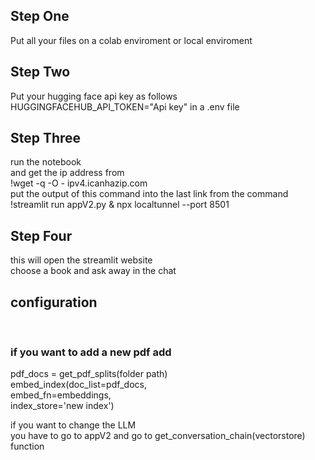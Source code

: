 <h2> Step One </h2>
Put all your files on a colab enviroment or local enviroment

<h2> Step Two </h2>
Put your hugging face api key as follows 
HUGGINGFACEHUB_API_TOKEN="Api key"
in a .env file

<h2> Step Three </h2>
run the notebook  <br>
and get the ip address from <br>
!wget -q -O - ipv4.icanhazip.com <br>
put the output of this command into the last link from the command  <br>
!streamlit run appV2.py & npx localtunnel --port 8501 <br>


<h2>Step Four</h2>
this will open the streamlit website <br>
choose a book and ask away in the chat <br>



<h2> configuration </h2> <br>

<h3>if you want to add a new pdf add </h3>

pdf_docs = get_pdf_splits(folder path)<br>
embed_index(doc_list=pdf_docs,<br>
             embed_fn=embeddings,<br>
            index_store='new index')<br>

if you want to change the LLM <br>
you have to go to appV2 and go to get_conversation_chain(vectorstore) function <br>

